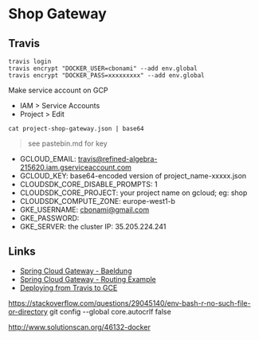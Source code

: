 # Shop Gateway

## Travis

```
travis login
travis encrypt "DOCKER_USER=cbonami" --add env.global
travis encrypt "DOCKER_PASS=xxxxxxxxx" --add env.global
```

Make service account on GCP 
* IAM > Service Accounts
* Project > Edit

```
cat project-shop-gateway.json | base64
```

> see pastebin.md for key

* GCLOUD_EMAIL: travis@refined-algebra-215620.iam.gserviceaccount.com
* GCLOUD_KEY: base64-encoded version of project_name-xxxxx.json
* CLOUDSDK_CORE_DISABLE_PROMPTS: 1
* CLOUDSDK_CORE_PROJECT: your project name on gcloud; eg: shop
* CLOUDSDK_COMPUTE_ZONE: europe-west1-b	
* GKE_USERNAME: cbonami@gmail.com
* GKE_PASSWORD: 
* GKE_SERVER: the cluster IP: 35.205.224.241

## Links

* [Spring Cloud Gateway - Baeldung](https://www.baeldung.com/spring-cloud-gateway)
* [Spring Cloud Gateway - Routing Example](https://stackoverflow.com/questions/48865174/spring-cloud-gateway-proxy-forward-the-entire-sub-part-of-url)
* [Deploying from Travis to GCE](http://thylong.com/ci/2016/deploying-from-travis-to-gce/)

https://stackoverflow.com/questions/29045140/env-bash-r-no-such-file-or-directory
git config --global core.autocrlf false

http://www.solutionscan.org/46132-docker